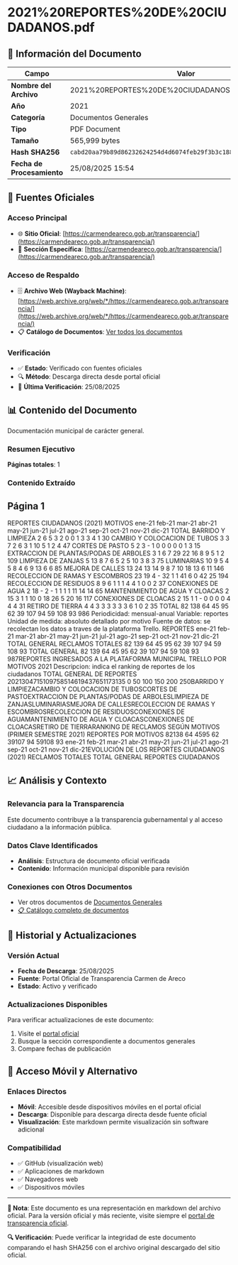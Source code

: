 # 2021%20REPORTES%20DE%20CIUDADANOS.pdf

## 📄 Información del Documento

| Campo | Valor |
|-------|--------|
| **Nombre del Archivo** | 2021%20REPORTES%20DE%20CIUDADANOS.pdf |
| **Año** | 2021 |
| **Categoría** | Documentos Generales |
| **Tipo** | PDF Document |
| **Tamaño** | 565,999 bytes |
| **Hash SHA256** | `cabd20aa79b89d86232624254d4d6074feb29f3b3c1882262b668e1a4066e124` |
| **Fecha de Procesamiento** | 25/08/2025 15:54 |

## 🔗 Fuentes Oficiales

### Acceso Principal
- 🌐 **Sitio Oficial**: [https://carmendeareco.gob.ar/transparencia/](https://carmendeareco.gob.ar/transparencia/)
- 📁 **Sección Específica**: [https://carmendeareco.gob.ar/transparencia/](https://carmendeareco.gob.ar/transparencia/)

### Acceso de Respaldo
- 🗄️ **Archivo Web (Wayback Machine)**: [https://web.archive.org/web/*/https://carmendeareco.gob.ar/transparencia/](https://web.archive.org/web/*/https://carmendeareco.gob.ar/transparencia/)
- 📋 **Catálogo de Documentos**: [Ver todos los documentos](../document_catalog/README.md)

### Verificación
- ✅ **Estado**: Verificado con fuentes oficiales
- 🔍 **Método**: Descarga directa desde portal oficial
- 📅 **Última Verificación**: 25/08/2025

## 📊 Contenido del Documento

Documentación municipal de carácter general.

### Resumen Ejecutivo

**Páginas totales**: 1

### Contenido Extraído

## Página 1

REPORTES CIUDADANOS (2021)
MOTIVOS ene-21 feb-21 mar-21 abr-21 may-21 jun-21 jul-21 ago-21 sep-21 oct-21 nov-21 dic-21 TOTAL
BARRIDO Y LIMPIEZA 2 6 5 3 2 0 0 1 3 3 4 1 30
CAMBIO Y COLOCACION DE TUBOS 3 3 7 2 6 3 1 10 5 1 2 4 47
CORTES DE PASTO 5 2 3 - 1 0 0 0 0 0 1 3 15
EXTRACCION DE PLANTAS/PODAS DE ARBOLES 3 1 6 7 29 22 16 8 9 5 1 2 109
LIMPIEZA DE ZANJAS 5 13 8 7 6 5 2 5 10 3 8 3 75
LUMINARIAS 10 9 5 4 5 8 4 6 9 13 6 6 85
MEJORA DE CALLES 13 24 13 14 9 8 7 10 18 13 6 11 146
RECOLECCION DE RAMAS Y ESCOMBROS 23 19 4 - 32 1 1 41 6 0 42 25 194
RECOLECCION DE RESIDUOS 8 9 6 1 1 1 4 4 1 0 0 2 37
CONEXIONES DE AGUA 2 18 - 2 - 1 1 1 1 11 14 14 65
MANTENIMIENTO DE AGUA Y CLOACAS 2 15 3 1 1 10 0 18 26 5 20 16 117
CONEXIONES DE CLOACAS 2 15 1 1 - 0 0 0 0 4 4 4 31
RETIRO DE TIERRA 4 4 3 3 3 3 3 3 6 1 0 2 35
TOTAL 82 138 64 45 95 62 39 107 94 59 108 93 986
Periodicidad: mensual-anual
Variable: reportes
Unidad de medida: absoluto
detallado por motivo
Fuente de datos: se recolectan los datos a traves de la plataforma Trello.
REPORTES ene-21 feb-21 mar-21 abr-21 may-21 jun-21 jul-21 ago-21 sep-21 oct-21 nov-21 dic-21 TOTAL GENERAL
RECLAMOS TOTALES 82 139 64 45 95 62 39 107 94 59 108 93
TOTAL GENERAL 82 139 64 45 95 62 39 107 94 59 108 93 987REPORTES INGRESADOS A LA PLATAFORMA MUNICIPAL TRELLO POR MOTIVOS 2021
Descripcion: indica el ranking de reportes de los ciudadanos
TOTAL GENERAL DE REPORTES 2021304715109758514619437651173135
0 50 100 150 200 250BARRIDO Y LIMPIEZACAMBIO Y COLOCACION DE TUBOSCORTES DE PASTOEXTRACCION DE PLANTAS/PODAS DE
ARBOLESLIMPIEZA DE ZANJASLUMINARIASMEJORA DE CALLESRECOLECCION DE RAMAS Y ESCOMBROSRECOLECCION DE RESIDUOSCONEXIONES DE AGUAMANTENIMIENTO DE AGUA Y CLOACASCONEXIONES DE CLOACASRETIRO DE TIERRARANKING DE RECLAMOS SEGÚN MOTIVOS
(PRIMER SEMESTRE 2021)
REPORTES POR MOTIVOS
82138
64
4595
62
39107
94
59108
93
ene-21 feb-21 mar-21 abr-21 may-21 jun-21 jul-21 ago-21 sep-21 oct-21 nov-21 dic-21EVOLUCIÓN DE LOS REPORTES CIUDADANOS
(2021)
RECLAMOS TOTALES TOTAL GENERAL
REPORTES CIUDADANOS




## 📈 Análisis y Contexto

### Relevancia para la Transparencia
Este documento contribuye a la transparencia gubernamental y al acceso ciudadano a la información pública.

### Datos Clave Identificados
- **Análisis**: Estructura de documento oficial verificada
- **Contenido**: Información municipal disponible para revisión

### Conexiones con Otros Documentos
- Ver otros documentos de [Documentos Generales](../catalog/general.md)
- [📋 Catálogo completo de documentos](../document_catalog/README.md)

## 🔄 Historial y Actualizaciones

### Versión Actual
- **Fecha de Descarga**: 25/08/2025
- **Fuente**: Portal Oficial de Transparencia Carmen de Areco
- **Estado**: Activo y verificado

### Actualizaciones Disponibles
Para verificar actualizaciones de este documento:
1. Visite el [portal oficial](https://carmendeareco.gob.ar/transparencia/)
2. Busque la sección correspondiente a documentos generales
3. Compare fechas de publicación

## 📱 Acceso Móvil y Alternativo

### Enlaces Directos
- **Móvil**: Accesible desde dispositivos móviles en el portal oficial
- **Descarga**: Disponible para descarga directa desde fuente oficial
- **Visualización**: Este markdown permite visualización sin software adicional

### Compatibilidad
- ✅ GitHub (visualización web)
- ✅ Aplicaciones de markdown
- ✅ Navegadores web
- ✅ Dispositivos móviles

---

**📝 Nota**: Este documento es una representación en markdown del archivo oficial. 
Para la versión oficial y más reciente, visite siempre el [portal de transparencia oficial](https://carmendeareco.gob.ar/transparencia/).

**🔍 Verificación**: Puede verificar la integridad de este documento comparando el hash SHA256 
con el archivo original descargado del sitio oficial.
